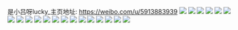 是小吕呀lucky_主页地址: https://weibo.com/u/5913883939 
![](https://wx4.sinaimg.cn/mw2000/006se3mPly1h90uo8m2vlj323x3017wh.jpg) 
![](https://wx4.sinaimg.cn/mw2000/006se3mPly1h90uo5gkkgj31sc2ds1ky.jpg) 
![](https://wx4.sinaimg.cn/mw2000/006se3mPgy1h8u09du9klj31sc2dse82.jpg) 
![](https://wx4.sinaimg.cn/mw2000/006se3mPgy1h8u09keke7j31sc2dsu0z.jpg) 
![](https://wx4.sinaimg.cn/mw2000/006se3mPgy1h8l649zm7gj31sm2fv1l0.jpg) 
![](https://wx4.sinaimg.cn/mw2000/006se3mPgy1h8l6463h2dj32c034x4qs.jpg) 
![](https://wx4.sinaimg.cn/mw2000/006se3mPgy1h8l648izbsj32b82e9npe.jpg) 
![](https://wx4.sinaimg.cn/mw2000/006se3mPgy1h8euu3rcs2j30u00u0tf8.jpg) 
![](https://wx4.sinaimg.cn/mw2000/006se3mPgy1h8euu2a55pj30u012k7ax.jpg) 
![](https://wx4.sinaimg.cn/mw2000/006se3mPgy1h8euw16r41j30u00u1wiz.jpg) 
![](https://wx4.sinaimg.cn/mw2000/006se3mPgy1h89axcz58kj31sc2fme81.jpg) 
![](https://wx4.sinaimg.cn/mw2000/006se3mPgy1h89axgkf9nj32c03401ky.jpg) 
![](https://wx4.sinaimg.cn/mw2000/006se3mPgy1h7pfbz7w7lj32ai340hdu.jpg) 
![](https://wx4.sinaimg.cn/mw2000/006se3mPgy1h7pfch4wz7j32a23404qq.jpg) 
![](https://wx4.sinaimg.cn/mw2000/006se3mPgy1h7l9wspv3dj32br340hdu.jpg) 
![](https://wx4.sinaimg.cn/mw2000/006se3mPgy1h7l9wq9ny3j32a5340b2b.jpg) 
![](https://wx4.sinaimg.cn/mw2000/006se3mPgy1h7l9wo0qprj32as3407wj.jpg) 
![](https://wx4.sinaimg.cn/mw2000/006se3mPgy1h71sdpgbl7j31f4334e81.jpg) 
![](https://wx4.sinaimg.cn/mw2000/006se3mPgy1h71sdrnl07j31fg340b2a.jpg) 
![](https://wx4.sinaimg.cn/mw2000/006se3mPgy1h715h185c3j322v2zfdxn.jpg) 
